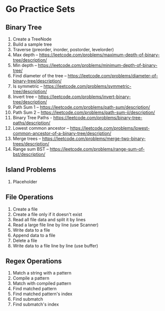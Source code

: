 # Go Practice Sets

## Binary Tree
1. Create a TreeNode
1. Build a sample tree
1. Traverse (preorder, inorder, postorder, levelorder)
1. Max depth – https://leetcode.com/problems/maximum-depth-of-binary-tree/description/
1. Min depth – https://leetcode.com/problems/minimum-depth-of-binary-tree/
1. Find diameter of the tree – https://leetcode.com/problems/diameter-of-binary-tree/description/
1. Is symmetric – https://leetcode.com/problems/symmetric-tree/description/
1. Invert tree – https://leetcode.com/problems/invert-binary-tree/description/
1. Path Sum 1 – https://leetcode.com/problems/path-sum/description/
1. Path Sum 2 – https://leetcode.com/problems/path-sum-ii/description/
1. Binary Tree Paths - https://leetcode.com/problems/binary-tree-paths/description/
1. Lowest common ancestor – https://leetcode.com/problems/lowest-common-ancestor-of-a-binary-tree/description/
1. Merge trees – https://leetcode.com/problems/merge-two-binary-trees/description/
1. Range sum BST – https://leetcode.com/problems/range-sum-of-bst/description/

## Island Problems
1. Placeholder

## File Operations
1. Create a file
1. Create a file only if it doesn't exist
1. Read all file data and split it by lines
1. Read a large file line by line (use Scanner)
1. Write data to a file
1. Append data to a file
1. Delete a file
1. Write data to a file line by line (use buffer)

## Regex Operations
1. Match a string with a pattern
1. Compile a pattern
1. Match with compiled pattern
1. Find matched pattern
1. Find matched pattern's index
1. Find submatch
1. Find submatch's index


